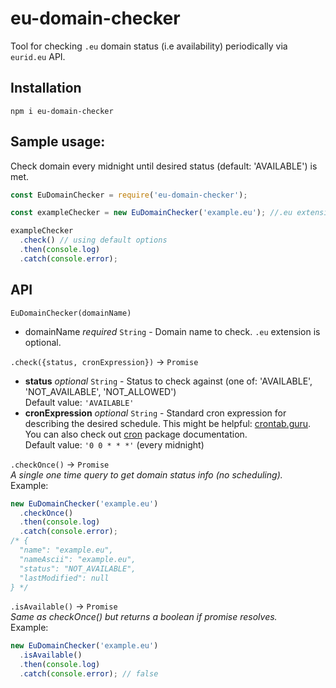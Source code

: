# eu-domain-checker

Tool for checking `.eu` domain status (i.e availability) periodically via `eurid.eu` API.

## Installation

```
npm i eu-domain-checker
```

## Sample usage:

Check domain every midnight until desired status (default: 'AVAILABLE') is met.

```js
const EuDomainChecker = require('eu-domain-checker');

const exampleChecker = new EuDomainChecker('example.eu'); //.eu extension is optional;

exampleChecker
  .check() // using default options
  .then(console.log)
  .catch(console.error);
```

## API

`EuDomainChecker(domainName)`

- domainName _required_ `String` - Domain name to check. `.eu` extension is optional.

`.check({status, cronExpression})` -> `Promise`

- **status** _optional_ `String` - Status to check against (one of: 'AVAILABLE', 'NOT_AVAILABLE', 'NOT_ALLOWED')  
  Default value: `'AVAILABLE'`
- **cronExpression** _optional_ `String` - Standard cron expression for describing the desired schedule. This might be helpful: [crontab.guru](https://crontab.guru/). You can also check out [cron](https://www.npmjs.com/package/cron) package documentation.  
  Default value: `'0 0 * * *'` (every midnight)

`.checkOnce()` -> `Promise`  
_A single one time query to get domain status info (no scheduling)._  
Example:

```js
new EuDomainChecker('example.eu')
  .checkOnce()
  .then(console.log)
  .catch(console.error);
/* {
  "name": "example.eu",
  "nameAscii": "example.eu",
  "status": "NOT_AVAILABLE",
  "lastModified": null
} */
```

`.isAvailable()` -> `Promise`  
_Same as checkOnce() but returns a boolean if promise resolves._  
Example:

```js
new EuDomainChecker('example.eu')
  .isAvailable()
  .then(console.log)
  .catch(console.error); // false
```
